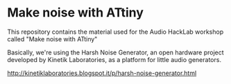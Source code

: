 # Make noise with ATtiny

This repository contains the material used for 
the Audio HackLab workshop called
"Make noise with ATtiny"

Basically, we're using the Harsh Noise Generator, an open hardware project
developed by Kinetik Laboratories, as a platform for little audio generators.

http://kinetiklaboratories.blogspot.it/p/harsh-noise-generator.html
